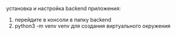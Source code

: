 
установка и настройка backend приложения:
1) перейдите в консоли в папку backend 
2) python3 -m venv venv для создания виртуального окружения

